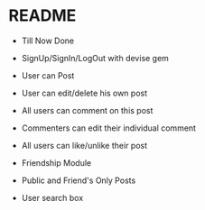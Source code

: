 # README

* Till Now Done

* SignUp/SignIn/LogOut with devise gem

* User can Post

* User can edit/delete his own post

* All users can comment on this post

* Commenters can edit their individual comment

* All users can like/unlike their post

* Friendship Module

* Public and Friend's Only Posts

* User search box
